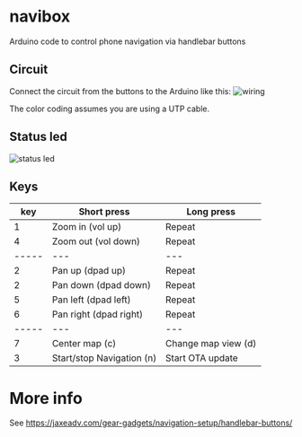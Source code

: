 # navibox
Arduino code to control phone navigation via handlebar buttons

## Circuit
Connect the circuit from the buttons to the Arduino like this:
![wiring](https://raw.githubusercontent.com/joostbijl/navibox/main/navibox%20circuit.png)

The color coding assumes you are using a UTP cable.

## Status led
![status led](https://raw.githubusercontent.com/joostbijl/navibox/main/navibox%20status%20led.png)

## Keys
| key | Short press | Long press |
|-----|---|---|
| 1 | Zoom in (vol up) | Repeat |
| 4 | Zoom out (vol down) | Repeat |
|-----|---|---|
| 2 | Pan up (dpad up) | Repeat |
| 2 | Pan down (dpad down) | Repeat |
| 5 | Pan left (dpad left) | Repeat |
| 6 | Pan right (dpad right) | Repeat |
|-----|---|---|
| 7 | Center map (c) | Change map view (d) |
| 3 | Start/stop Navigation (n) | Start OTA update |


# More info
See https://jaxeadv.com/gear-gadgets/navigation-setup/handlebar-buttons/
